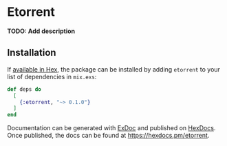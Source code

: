 # Etorrent

**TODO: Add description**

## Installation

If [available in Hex](https://hex.pm/docs/publish), the package can be installed
by adding `etorrent` to your list of dependencies in `mix.exs`:

```elixir
def deps do
  [
    {:etorrent, "~> 0.1.0"}
  ]
end
```

Documentation can be generated with [ExDoc](https://github.com/elixir-lang/ex_doc)
and published on [HexDocs](https://hexdocs.pm). Once published, the docs can
be found at <https://hexdocs.pm/etorrent>.


